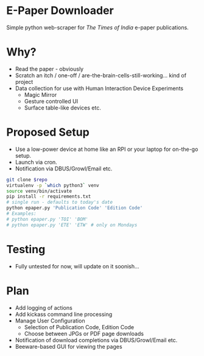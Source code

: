 # E-Paper Downloader

Simple python web-scraper for *The Times of India* e-paper publications.

# Why?

- Read the paper - obviously
- Scratch an itch / one-off / are-the-brain-cells-still-working... kind of project
- Data collection for use with Human Interaction Device Experiments
  - Magic Mirror
  - Gesture controlled UI
  - Surface table-like devices etc.

# Proposed Setup

- Use a low-power device at home like an RPI or your laptop for on-the-go setup.
- Launch via cron.
- Notification via DBUS/Growl/Email etc.

``` bash
git clone $repo
virtualenv -p `which python3` venv
source venv/bin/activate
pip install -r requirements.txt
# single run - defaults to today's date
python epaper.py 'Publication Code' 'Edition Code'
# Examples:
# python epaper.py 'TOI' 'BOM'
# python epaper.py 'ETE' 'ETW' # only on Mondays
```

# Testing

- Fully untested for now, will update on it soonish...

# Plan

- Add logging of actions
- Add kickass command line processing
- Manage User Configuration
  - Selection of Publication Code, Edition Code
  - Choose between JPGs or PDF page downloads
- Notification of download completions via DBUS/Growl/Email etc.
- Beeware-based GUI for viewing the pages
